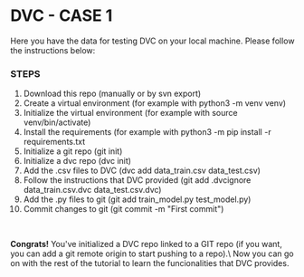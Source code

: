 # DVC - CASE 1
Here you have the data for testing DVC on your local machine. Please follow the instructions below:
### STEPS
<ol><li>Download this repo (manually or by svn export)</li>
<li>Create a virtual environment (for example with python3 -m venv venv)</li>
<li>Initialize the virtual environment (for example with source venv/bin/activate)</li>
<li>Install the requirements (for example with python3 -m pip install -r requirements.txt</li>
<li>Initialize a git repo (git init)</li>
<li>Initialize a dvc repo (dvc init)</li>
<li>Add the .csv files to DVC (dvc add data_train.csv data_test.csv)</li>
<li>Follow the instructions that DVC provided (git add .dvcignore data_train.csv.dvc data_test.csv.dvc)</li>
<li>Add the .py files to git (git add train_model.py test_model.py)</li>
<li>Commit changes to git (git commit -m "First commit")</li>
</ol>
<br>
<p><b>Congrats!</b> You've initialized a DVC repo linked to a GIT repo (if you want, you can add a git remote origin to start pushing to a repo).\
  Now you can go on with the rest of the tutorial to learn the funcionalities that DVC provides.</p>

